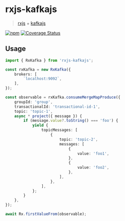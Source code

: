 # rxjs-kafkajs

> [rxjs](https://www.npmjs.com/package/rxjs) + [kafkajs](https://www.npmjs.com/package/kafkajs)

[![npm](https://shields.io/npm/v/rxjs-kafkajs)](https://www.npmjs.com/package/rxjs-kafkajs) [![Coverage Status](https://coveralls.io/repos/github/rxjs-kafkajs/badge.svg?branch=master)](https://coveralls.io/github/rxjs-kafkajs?branch=master)

## Usage

```typescript
import { RxKafka } from 'rxjs-kafkajs';

const rxKafka = new RxKafka({
	brokers: [
		`localhost:9092`,
	],
});

const observable = rxKafka.consumeMergeMapProduce({
	groupId: 'group',
	transactionalId: 'transactional-id-1',
	topic: 'topic-1',
	async * project({ message }) {
		if (message.value?.toString() === 'foo') {
			yield {
				topicMessages: [
					{
						topic: 'topic-2',
						messages: [
							{
								value: 'foo1',
							},
							{
								value: 'foo2',
							},
						],
					},
				],
			};
		}
	},
});

await Rx.firstValueFrom(observable);
```
